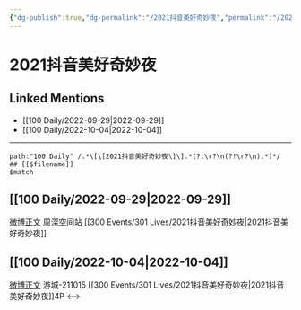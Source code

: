 ```yaml
---
{"dg-publish":true,"dg-permalink":"/2021抖音美好奇妙夜","permalink":"/2021抖音美好奇妙夜/"}
---
```


# 2021抖音美好奇妙夜

## Linked Mentions
- [[100 Daily/2022-09-29\|2022-09-29]]
- [[100 Daily/2022-10-04\|2022-10-04]]


---

```expander
path:"100 Daily" /.*\[\[2021抖音美好奇妙夜\]\].*(?:\r?\n(?!\r?\n).*)*/
## [[$filename]]
$match
```
## [[100 Daily/2022-09-29\|2022-09-29]]
[微博正文](http://weibo.com/7183015833/M800789Nx) 周深空间站 [[300 Events/301 Lives/2021抖音美好奇妙夜\|2021抖音美好奇妙夜]]
## [[100 Daily/2022-10-04\|2022-10-04]]
[微博正文](http://weibo.com/1801743981/M8Nw9csJ3) 游城-211015 [[300 Events/301 Lives/2021抖音美好奇妙夜\|2021抖音美好奇妙夜]]4P
<-->
